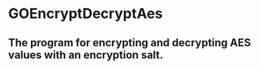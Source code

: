 # GOEncryptDecryptAes
## The program for encrypting and decrypting AES values with an encryption salt.
